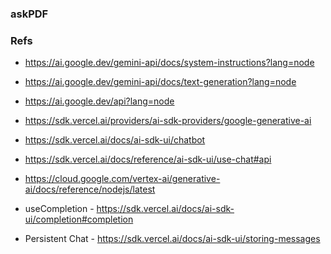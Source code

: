 ### askPDF


### Refs
- https://ai.google.dev/gemini-api/docs/system-instructions?lang=node
- https://ai.google.dev/gemini-api/docs/text-generation?lang=node
- https://ai.google.dev/api?lang=node
- https://sdk.vercel.ai/providers/ai-sdk-providers/google-generative-ai
- https://sdk.vercel.ai/docs/ai-sdk-ui/chatbot
- https://sdk.vercel.ai/docs/reference/ai-sdk-ui/use-chat#api
- https://cloud.google.com/vertex-ai/generative-ai/docs/reference/nodejs/latest

- useCompletion - https://sdk.vercel.ai/docs/ai-sdk-ui/completion#completion
- Persistent Chat - https://sdk.vercel.ai/docs/ai-sdk-ui/storing-messages